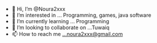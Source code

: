 - 👋 Hi, I’m @Noura2xxx
- 👀 I’m interested in ... Programming, games, java software
- 🌱 I’m currently learning ... Programming
- 💞️ I’m looking to collaborate on ...Tuwaiq
- 📫 How to reach me ...noura2xxx@gmail.com

<!---
Noura2xxx/Noura2xxx is a ✨ special ✨ repository because its `README.md` (this file) appears on your GitHub profile.
You can click the Preview link to take a look at your changes.
--->
